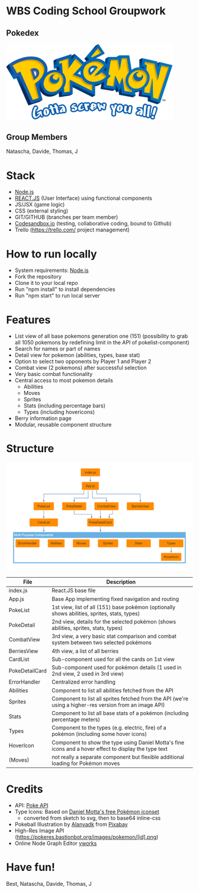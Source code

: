 # WBS Coding School Groupwork
## Pokedex
<img src="./src/assets/pokemon-logo.png" width="450">

## Group Members
Natascha, Davide, Thomas, J

# Stack
* [Node.js](https://nodejs.org/)
* [REACT.JS](https://reactjs.org/) (User Interface) using functional components 
* JS/JSX (game logic)
* CSS (external styling)
* GIT/GITHUB (branches per team member)
* [Codesandbox.io](https://codesandbox.io) (testing, collaborative coding, bound to Github)
* Trello (https://trello.com/ project management)

# How to run locally
* System requirements: [Node.js](https://nodejs.org/)
* Fork the repository
* Clone it to your local repo
* Run "npm install" to install dependencies
* Run "npm start" to run local server

# Features
* List view of all base pokemons generation one (151)
  (possibility to grab all 1050 pokemons by redefining limit in the API of pokelist-component)
* Search for names or part of names
* Detail view for pokemon (abilities, types, base stat)
* Option to select two opponents by Player 1 and Player 2
* Combat view (2 pokemons) after successful selection
* Very basic combat functionality
* Central access to most pokemon details
  * Abilities
  * Moves
  * Sprites
  * Stats (including percentage bars)
  * Types (including hovericons)
* Berry information page
* Modular, reusable component structure

# Structure
<img src="./src/assets/structure-v2.png" width="800">

File  | Description
------------- | -------------
index.js      | React.JS base file
App.js  | Base App implementing fixed navigation and routing
PokeList  | 1st view, list of all (151) base pokémon (optionally shows abilities, sprites, stats, types)
PokeDetail  | 2nd view, details for the selected pokémon (shows abilities, sprites, stats, types)
CombatView  | 3rd view, a very basic stat comparison and combat system between two selected pokémons 
BerriesView  | 4th view, a list of all berries
CardList  | Sub-component used for all the cards on 1st view
PokeDetailCard  | Sub-component used for pokémon details (1 used in 2nd view, 2 used in 3rd view)
ErrorHandler  | Centralized error handling
Abilities  | Component to list all abilities fetched from the API
Sprites  | Component to list all sprites fetched from the API (we're using a higher-res version from an image API)
Stats  | Component to list all base stats of a pokémon (including percentage meters)
Types  | Component to the types (e.g. electric, fire) of a pokémon (including some hover icons)
HoverIcon  | Component to show the type using Daniel Motta's fine icons and a hover effect to display the type text
(Moves)  | not really a separate component but flexible additional loading for Pokémon moves

# Credits
* API: [Poke API](https://pokeapi.co/)
* Type Icons: Based on [Daniel Motta's free Pokémon iconset](https://www.sketchappsources.com/free-source/3954-pokemon-types-icons-sketch-freebie-resource.html) 
  * converted from sketch to svg, then to base64 inline-css
* Pokeball Illustration by [Alanyadk](https://pixabay.com/users/Alanyadk-1919646) from [Pixabay](https://pixabay.com/?utm_source=link-attribution&amp;utm_medium=referral&amp;utm_campaign=image&amp;utm_content=1536849)
* High-Res Image API (https://pokeres.bastionbot.org/images/pokemon/[id].png)
* Online Node Graph Editor [yworks](https://live.yworks.com/demos/layout/layoutstyles/index.html)


# Have fun!

Best,
Natascha, Davide, Thomas, J


